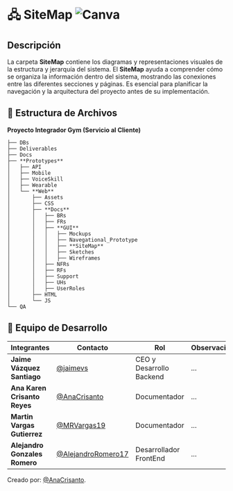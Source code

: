# 🖧 **SiteMap** ![Canva](https://img.shields.io/badge/Canva-%2300C4CC.svg?style=for-the-badge&logo=Canva&logoColor=white)

##  Descripción
La carpeta **SiteMap** contiene los diagramas y representaciones visuales de la estructura y jerarquía del sistema. El **SiteMap** ayuda a comprender cómo se organiza la información dentro del sistema, mostrando las conexiones entre las diferentes secciones y páginas. Es esencial para planificar la navegación y la arquitectura del proyecto antes de su implementación.

## 📁 **Estructura de Archivos**
**Proyecto Integrador Gym (Servicio al Cliente)**
```plaintext
├── DBs
├── Deliverables
├── Docs
├── **Prototypes**
│   ├── API
│   ├── Mobile
│   ├── VoiceSkill
│   ├── Wearable
│   └── **Web**
│       ├── Assets
│       ├── CSS
│       ├── **Docs**
│       │   ├── BRs
│       │   ├── FRs
│       │   ├── **GUI**
│       │   │   ├── Mockups
│       │   │   ├── Navegational_Prototype
│       │   │   ├── **SiteMap**
│       │   │   ├── Sketches
│       │   │   ├── Wireframes
│       │   ├── NFRs
│       │   ├── RFs
│       │   ├── Support
│       │   ├── UHs
│       │   ├── UserRoles
│       ├── HTML
│       └── JS
└── QA
```

## 👥 **Equipo de Desarrollo**

| Integrantes                   | Contacto                                                   | Rol                             | Observaciones |
| ----------------------------- | ---------------------------------------------------------- | ------------------------------- | ------------- |
| **Jaime Vázquez Santiago**    | [@jaimevs](https://github.com/jaimevs)                     | CEO y Desarrollo Backend    | ...           |
| **Ana Karen Crisanto Reyes** | [@AnaCrisanto](https://github.com/AnaCrisanto)             | Documentador                    | ...           |
| **Martin Vargas Gutierrez**   | [@MRVargas19](https://github.com/MRVargas19)               | Documentador                    | ...           |
| **Alejandro Gonzales Romero** | [@AlejandroRomero17](https://github.com/AlejandroRomero17) | Desarrollador FrontEnd           | ...           |



Creado por: [@AnaCrisanto](https://github.com/AnaCrisanto).

